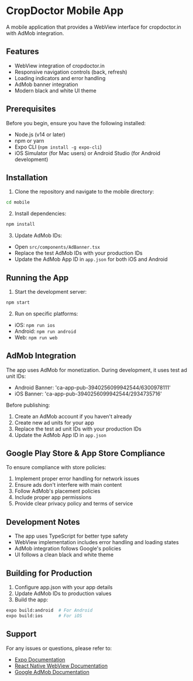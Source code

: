# CropDoctor Mobile App

A mobile application that provides a WebView interface for cropdoctor.in with AdMob integration.

## Features

- WebView integration of cropdoctor.in
- Responsive navigation controls (back, refresh)
- Loading indicators and error handling
- AdMob banner integration
- Modern black and white UI theme

## Prerequisites

Before you begin, ensure you have the following installed:
- Node.js (v14 or later)
- npm or yarn
- Expo CLI (`npm install -g expo-cli`)
- iOS Simulator (for Mac users) or Android Studio (for Android development)

## Installation

1. Clone the repository and navigate to the mobile directory:
```bash
cd mobile
```

2. Install dependencies:
```bash
npm install
```

3. Update AdMob IDs:
- Open `src/components/AdBanner.tsx`
- Replace the test AdMob IDs with your production IDs
- Update the AdMob App ID in `app.json` for both iOS and Android

## Running the App

1. Start the development server:
```bash
npm start
```

2. Run on specific platforms:
- iOS: `npm run ios`
- Android: `npm run android`
- Web: `npm run web`

## AdMob Integration

The app uses AdMob for monetization. During development, it uses test ad unit IDs:
- Android Banner: 'ca-app-pub-3940256099942544/6300978111'
- iOS Banner: 'ca-app-pub-3940256099942544/2934735716'

Before publishing:
1. Create an AdMob account if you haven't already
2. Create new ad units for your app
3. Replace the test ad unit IDs with your production IDs
4. Update the AdMob App ID in `app.json`

## Google Play Store & App Store Compliance

To ensure compliance with store policies:
1. Implement proper error handling for network issues
2. Ensure ads don't interfere with main content
3. Follow AdMob's placement policies
4. Include proper app permissions
5. Provide clear privacy policy and terms of service

## Development Notes

- The app uses TypeScript for better type safety
- WebView implementation includes error handling and loading states
- AdMob integration follows Google's policies
- UI follows a clean black and white theme

## Building for Production

1. Configure app.json with your app details
2. Update AdMob IDs to production values
3. Build the app:
```bash
expo build:android  # For Android
expo build:ios      # For iOS
```

## Support

For any issues or questions, please refer to:
- [Expo Documentation](https://docs.expo.dev)
- [React Native WebView Documentation](https://github.com/react-native-webview/react-native-webview)
- [Google AdMob Documentation](https://developers.google.com/admob)
